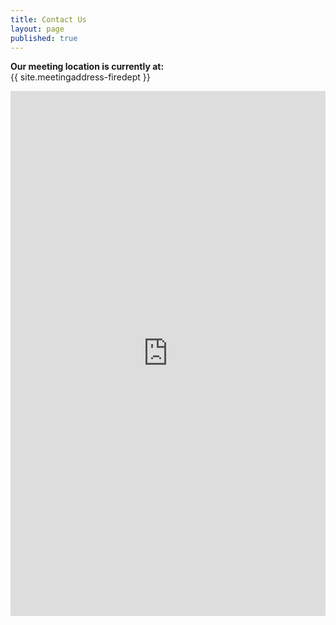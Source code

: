 ```yaml
---
title: Contact Us
layout: page
published: true
---
```


**Our meeting location is currently at:**  
{{ site.meetingaddress-firedept }}

<iframe src="https://docs.google.com/forms/d/1yGREWrMmrvQ3YmTo_hqSrHrydH7hagPethJLyIqSFOw/viewform?embedded=true" width="100%" height="840" frameborder="0" marginheight="0" marginwidth="0">Loading...</iframe>
